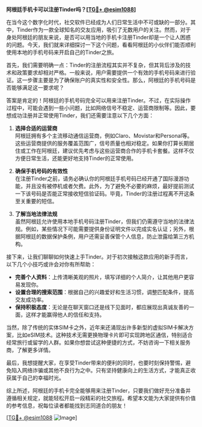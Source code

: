 **阿根廷手机卡可以注册Tinder吗？[[TG💪+ @esim1088](https://t.me/s/esim1088)]**

在当今这个数字化时代，社交软件已经成为人们日常生活中不可或缺的一部分。其中，Tinder作为一款全球知名的交友应用，吸引了无数用户的关注。然而，对于身处阿根廷的朋友来说，是否可以用当地的手机卡注册Tinder却是一个让人困惑的问题。今天，我们就来详细探讨一下这个问题，看看阿根廷的小伙伴们能否顺利使用本地的手机号码来开启自己的Tinder之旅。

首先，我们需要明确一点：Tinder的注册流程其实并不复杂，但其背后涉及的技术和政策要求却相对严格。一般来说，用户需要提供一个有效的手机号码来进行验证。这一步骤主要是为了确保账户的真实性和安全性。那么，阿根廷的手机号码是否能够满足这一要求呢？

答案是肯定的！阿根廷的手机号码完全可以用来注册Tinder。不过，在实际操作过程中，可能会遇到一些小问题，比如网络信号不稳定、运营商限制等。因此，要想成功注册并正常使用Tinder，我们还需要注意以下几个方面：

1. **选择合适的运营商**  
阿根廷拥有多个主流移动通信运营商，例如Claro、Movistar和Personal等。这些运营商提供的服务覆盖范围广，信号质量也相对稳定。如果你打算长期居住或工作在阿根廷，建议优先考虑与这些运营商合作的手机卡套餐。这样不仅方便日常生活，还能更好地支持Tinder的正常使用。

2. **确保手机号码的有效性**  
在注册Tinder之前，请务必确认你的阿根廷手机号码已经开通了国际漫游功能，并且没有被停机或者欠费。此外，为了避免不必要的麻烦，最好提前测试一下该号码是否能正常接收短信验证码。毕竟，Tinder的注册过程离不开这条至关重要的短信。

3. **了解当地法律法规**  
虽然阿根廷允许使用本地手机号码注册Tinder，但我们仍需遵守当地的法律法规。例如，某些情况下可能需要提供身份证明文件以完成实名认证；另外，根据阿根廷的数据保护条例，用户还需妥善保管个人信息，防止泄露给第三方机构。

接下来，让我们聊聊如何快速上手Tinder。对于初次接触这款应用的新手而言，以下几个小技巧或许会对你有所帮助：

- **完善个人资料**：上传清晰美观的照片，填写详细的个人简介，让其他用户更容易发现你。
- **设置合理的搜索范围**：根据自己的兴趣爱好和生活习惯，调整匹配条件，提高交友成功率。
- **保持积极态度**：无论是在聊天窗口还是线下见面时，都应展现出真诚友善的一面，这样才能赢得他人的信任和支持。

当然，除了传统的实体SIM卡之外，近年来还涌现出许多新型的虚拟SIM卡解决方案，比如eSIM技术。这种技术无需更换物理卡片即可实现跨地区通信，特别适合经常旅行或留学的人群。如果你想尝试这种便捷的方式，不妨咨询一下相关服务商，了解更多详情。

最后，我想提醒大家，在享受Tinder带来的便利的同时，也要时刻保持警惕，避免陷入网络诈骗或其他不良行为之中。只有坚持健康向上的生活方式，才能真正收获属于自己的幸福时光。

综上所述，阿根廷的手机卡完全能够用来注册Tinder，只要我们做好充分准备并遵循相关规定，就能轻松开启一段精彩的社交旅程。希望本文能为大家提供有价值的参考信息，祝每位读者都能找到志同道合的朋友！

[[TG💪+ @esim1088](https://t.me/s/esim1088) ![Image](https://i.postimg.cc/4NQfJmqS/Snipaste-2025-05-13-00-14-12.png)]